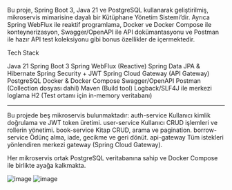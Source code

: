 Bu proje, Spring Boot 3, Java 21 ve PostgreSQL kullanarak geliştirilmiş, mikroservis mimarisine dayalı bir Kütüphane Yönetim Sistemi’dir. 
Ayrıca Spring WebFlux ile reaktif programlama, Docker ve Docker Compose ile konteynerizasyon, Swagger/OpenAPI ile API dokümantasyonu 
ve Postman ile hazır API test koleksiyonu gibi bonus özellikler de içermektedir.

Tech Stack

Java 21
Spring Boot 3
Spring WebFlux (Reactive)
Spring Data JPA & Hibernate
Spring Security + JWT
Spring Cloud Gateway (API Gateway)
PostgreSQL
Docker & Docker Compose
Swagger/OpenAPI
Postman (Collection dosyası dahil)
Maven (Build tool)
Logback/SLF4J ile merkezi loglama
H2 (Test ortamı için in-memory veritabanı)

-------------
Bu projede beş mikroservis bulunmaktadır:
auth-service Kullanıcı kimlik doğrulama ve JWT token üretimi.
user-service Kullanıcı CRUD işlemleri ve rollerin yönetimi.
book-service Kitap CRUD, arama ve pagination.
borrow-service Ödünç alma, iade, gecikme ve geri dönüt.
api-gateway Tüm istekleri yönlendiren merkezi gateway (Spring Cloud Gateway).

Her mikroservis ortak PostgreSQL veritabanına sahip ve Docker Compose ile birlikte ayağa kalkmakta.

![image](https://github.com/user-attachments/assets/75c5de06-7b0e-4d32-b5b2-e3abce2aa8e6)
![image](https://github.com/user-attachments/assets/21496f07-0f41-4d91-b487-84499c06db75)
